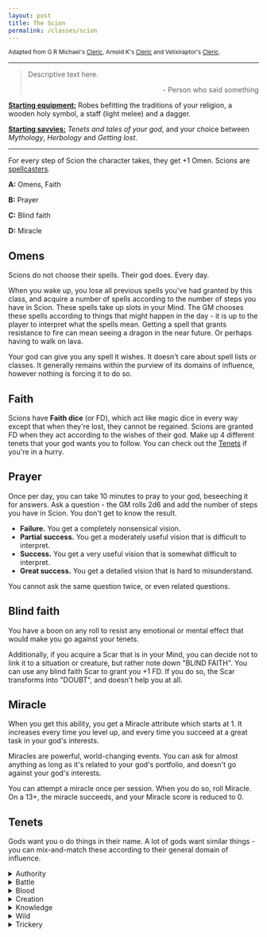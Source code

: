 ```yaml
---
layout: post
title: The Scion
permalink: /classes/scion
---
```

<small>Adapted from G.R Michael's [Cleric](https://as-they-must.blogspot.com/2019/10/blessed-of-gd-class-cleric.html), Arnold K's [Cleric](https://goblinpunch.blogspot.com/2019/04/the-cleric.html) and Velixiraptor's [Cleric](https://crateredland.blogspot.com/2019/01/the-cleric.html).</small>

***

>Descriptive text here.
>
><p style="text-align: right">- Person who said something</p>

<b><u>Starting equipment:</u></b> Robes befitting the traditions of your religion, a wooden holy symbol, a staff (light melee) and a dagger.

<b><u>Starting savvies:</u></b> <i>Tenets and tales of your god</i>, and your choice between <i>Mythology</i>, <i>Herbology</i> and <i>Getting lost</i>.

***

For every step of Scion the character takes, they get +1 Omen. Scions are [spellcasters](https://bartapapa.github.io/legend/base-rules).

<b>A:</b> Omens, Faith

<b>B:</b> Prayer

<b>C:</b> Blind faith

<b>D:</b> Miracle

## Omens
Scions do not choose their spells. Their god does. Every day.

When you wake up, you lose all previous spells you've had granted by this class, and acquire a number of spells according to the number of steps you have in Scion. These spells take up slots in your Mind. The GM chooses these spells according to things that might happen in the day - it is up to the player to interpret what the spells mean. Getting a spell that grants resistance to fire can mean seeing a dragon in the near future. Or perhaps having to walk on lava.

Your god can give you any spell it wishes. It doesn't care about spell lists or classes. It generally remains within the purview of its domains of influence, however nothing is forcing it to do so.

## Faith
Scions have <b>Faith dice</b> (or FD), which act like magic dice in every way except that when they're lost, they cannot be regained. Scions are granted FD when they act according to the wishes of their god. Make up 4 different tenets that your god wants you to follow. You can check out the [Tenets](https://bartapapa.github.io/legend/classes/scion#tenets) if you're in a hurry.

## Prayer
Once per day, you can take 10 minutes to pray to your god, beseeching it for answers. Ask a question - the GM rolls 2d6 and add the number of steps you have in Scion. You don't get to know the result.
* <b>Failure.</b> You get a completely nonsensical vision.
* <b>Partial success.</b> You get a moderately useful vision that is difficult to interpret.
* <b>Success.</b> You get a very useful vision that is somewhat difficult to interpret.
* <b>Great success.</b> You get a detailed vision that is hard to misunderstand.

You cannot ask the same question twice, or even related questions.

## Blind faith
You have a boon on any roll to resist any emotional or mental effect that would make you go against your tenets.

Additionally, if you acquire a Scar that is in your Mind, you can decide not to link it to a situation or creature, but rather note down "BLIND FAITH". You can use any blind faith Scar to grant you +1 FD. If you do so, the Scar transforms into "DOUBT", and doesn't help you at all.

## Miracle
When you get this ability, you get a Miracle attribute which starts at 1. It increases every time you level up, and every time you succeed at a great task in your god's interests.

Miracles are powerful, world-changing events. You can ask for almost anything as long as it's related to your god's portfolio, and doesn't go against your god's interests.

You can attempt a miracle once per session. When you do so, roll Miracle. On a 13+, the miracle succeeds, and your Miracle score is reduced to 0.

## Tenets
Gods want you o do things in their name. A lot of gods want similar things - you can mix-and-match these according to their general domain of influence.
<details markdown="1">
<summary>Authority</summary>
*  Punish sinners and criminals.
*  Convert nonbelievers.
*  Spread the rule of law.
*  Defend those who obey the law.
</details>

<details markdown="1">
<summary>Battle</summary>
*  Openly confront your enemies.
*  Crush opposition.
*  Fight your own battles.
*  Strive to die in battle.
</details>

<details markdown="1">
<summary>Blood</summary>
*  Shed 1+ HP of blood in the morn.
*  Ritually sacrifice a creature with at least 1 HD.
*  Drink blood of an enemy that has been previously shed.
*  Reek of blood, bathe in its mire.
</details>

<details markdown="1">
<summary>Creation</summary>
*  Bring beautiful things into being.
*  Empower others to create.
*  Show others the beauty of creation.
*  Protect the knowledge and technique of creation.
</details>

<details markdown="1">
<summary>Knowledge</summary>
*  Learn secrets about the worls.
*  Record data.
*  Speak truth to those who spread falsehood.
*  Recover lost and forgotten things for all to behold.
</details>

<details markdown="1">
<summary>Wild</summary>
*  Destroy abominations against nature like the undead.
*  Spread life into dead places.
*  Prey on those below you in the food chain.
*  Oppose the spread of civilization.
</details>

<details markdown="1">
<summary>Trickery</summary>
*  Act in secret.
*  Subvert authority.
*  Execute a plan.
*  Instill chaos.
</details>
